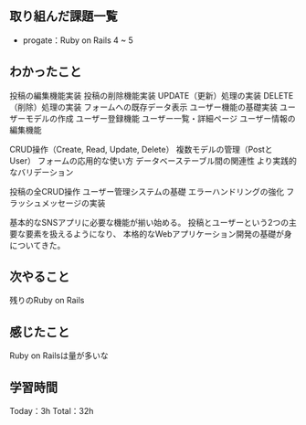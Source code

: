 ## 取り組んだ課題一覧
- progate：Ruby on Rails 4 ~ 5

## わかったこと

投稿の編集機能実装
投稿の削除機能実装
UPDATE（更新）処理の実装
DELETE（削除）処理の実装
フォームへの既存データ表示
ユーザー機能の基礎実装
ユーザーモデルの作成
ユーザー登録機能
ユーザー一覧・詳細ページ
ユーザー情報の編集機能

CRUD操作（Create, Read, Update, Delete）
複数モデルの管理（PostとUser）
フォームの応用的な使い方
データベーステーブル間の関連性
より実践的なバリデーション

投稿の全CRUD操作
ユーザー管理システムの基礎
エラーハンドリングの強化
フラッシュメッセージの実装

基本的なSNSアプリに必要な機能が揃い始める。
投稿とユーザーという2つの主要な要素を扱えるようになり、
本格的なWebアプリケーション開発の基礎が身についてきた。

## 次やること

残りのRuby on Rails

## 感じたこと

Ruby on Railsは量が多いな

## 学習時間

Today：3h
Total：32h